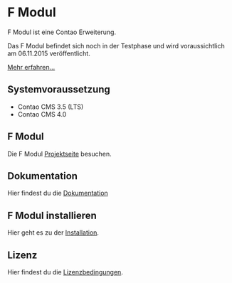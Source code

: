 F Modul
======================

F Modul ist eine Contao Erweiterung.

Das F Modul befindet sich noch in der Testphase und wird voraussichtlich am 06.11.2015 veröffentlicht.

[Mehr erfahren…][2]

Systemvoraussetzung
-------------------

 * Contao CMS 3.5 (LTS)
 * Contao CMS 4.0


F Modul
-------------------
Die F Modul [Projektseite][2] besuchen.

Dokumentation
-------------------
Hier findest du die [Dokumentation][3]


F Modul installieren
-------------------
Hier geht es zu der [Installation][4].

Lizenz
-------------------

Hier findest du die [Lizenzbedingungen][5].

[1]: http://www.alexandernaumov.de
[2]: http://fmodul.alexandernaumov.de
[3]: http://fmodul.alexandernaumov.de/ressourcen.html
[4]: http://fmodul.alexandernaumov.de/ressourcen.html
[5]: http://fmodul.alexandernaumov.de/lizenzvereinbarung.html